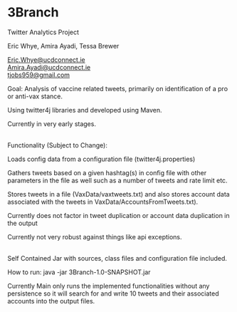 # 3Branch

Twitter Analytics Project

Eric Whye, Amira Ayadi, Tessa Brewer

Eric.Whye@ucdconnect.ie<br>
Amira.Ayadi@ucdconnect.ie<br>
tjobs959@gmail.com

Goal: Analysis of vaccine related tweets, primarily on identification of a pro or anti-vax stance.

Using twitter4j libraries and developed using Maven.

Currently in very early stages.

<br>
Functionality (Subject to Change):

Loads config data from a configuration file (twitter4j.properties)

Gathers tweets based on a given hashtag(s) in config file with other parameters in the file as well such as a number of tweets and rate limit etc.

Stores tweets in a file (VaxData/vaxtweets.txt) and also stores account data associated with the tweets in VaxData/AccountsFromTweets.txt).

Currently does not factor in tweet duplication or account data duplication in the output

Currently not very robust against things like api exceptions.
 
<br>
Self Contained Jar with sources, class files and configuration file included.

How to run:
java -jar 3Branch-1.0-SNAPSHOT.jar

Currently Main only runs the implemented functionalities without any persistence 
so it will search for and write 10 tweets  and their associated accounts into the output files. 
